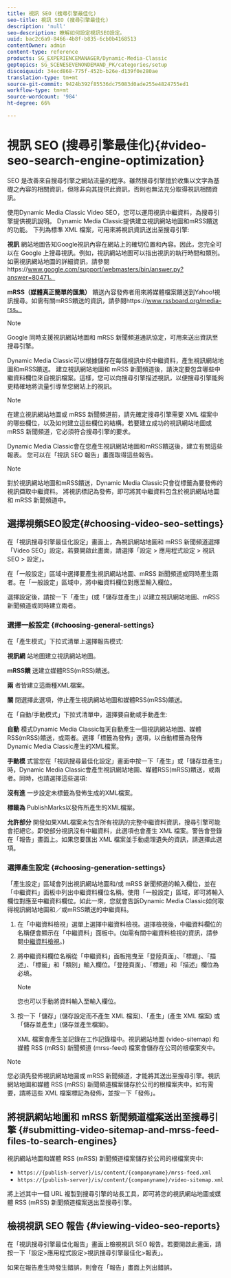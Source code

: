 ```yaml
---
title: 視訊 SEO (搜尋引擎最佳化)
seo-title: 視訊 SEO (搜尋引擎最佳化)
description: 'null'
seo-description: 瞭解如何設定視訊SEO設定。
uuid: bac2c6a9-8466-4b8f-b835-6cb0b4168513
contentOwner: admin
content-type: reference
products: SG_EXPERIENCEMANAGER/Dynamic-Media-Classic
geptopics: SG_SCENESEVENONDEMAND_PK/categories/setup
discoiquuid: 34ecd868-775f-452b-b26e-d139f0e280ae
translation-type: tm+mt
source-git-commit: 9424b392f85536dc75083d0ade255e4824755ed1
workflow-type: tm+mt
source-wordcount: '984'
ht-degree: 66%

---
```



# 視訊 SEO (搜尋引擎最佳化){#video-seo-search-engine-optimization}

SEO 是改善來自搜尋引擎之網站流量的程序。雖然搜尋引擎擅於收集以文字為基礎之內容的相關資訊，但除非向其提供此資訊，否則也無法充分取得視訊相關資訊。

使用Dynamic Media Classic Video SEO，您可以運用視訊中繼資料，為搜尋引擎提供視訊說明。 Dynamic Media Classic提供建立視訊網站地圖和mRSS饋送的功能。 下列為標準 XML 檔案，可用來將視訊資訊送出至搜尋引擎:

**視訊** 網站地圖告知Google視訊內容在網站上的確切位置和內容。因此，您完全可以在 Google 上搜尋視訊。例如，視訊網站地圖可以指出視訊的執行時間和類別。如需視訊網站地圖的詳細資訊，請參閱https://www.google.com/support/webmasters/bin/answer.py?answer=80471。

**mRSS（媒體真正簡單的匯集）** 饋送內容發佈者用來將媒體檔案饋送到Yahoo!視訊搜尋。如需有關mRSS饋送的資訊，請參閱https://www.rssboard.org/media-rss。

>[!NOTE]
>
>Google 同時支援視訊網站地圖和 mRSS 新聞頻道通訊協定，可用來送出資訊至搜尋引擎。

Dynamic Media Classic可以根據儲存在每個視訊中的中繼資料，產生視訊網站地圖和mRSS饋送。 建立視訊網站地圖和 mRSS 新聞頻道後，請決定要包含哪些中繼資料欄位來自視訊檔案。這樣，您可以向搜尋引擎描述視訊，以便搜尋引擎能夠更精確地將流量引導至您網站上的視訊。

>[!NOTE]
>
>在建立視訊網站地圖或 mRSS 新聞頻道前，請先確定搜尋引擎需要 XML 檔案中的哪些欄位，以及如何建立這些欄位的結構。若要建立成功的視訊網站地圖或 mRSS 新聞頻道，它必須符合搜尋引擎的要求。

Dynamic Media Classic會在您產生視訊網站地圖和mRSS饋送後，建立有關這些報表。 您可以在「視訊 SEO 報告」畫面取得這些報告。

>[!NOTE]
>
>對於視訊網站地圖和mRSS饋送，Dynamic Media Classic只會從標籤為要發佈的視訊擷取中繼資料。 將視訊標記為發佈，即可將其中繼資料包含於視訊網站地圖和 mRSS 新聞頻道中。

## 選擇視頻SEO設定{#choosing-video-seo-settings}

在「視訊搜尋引擎最佳化設定」畫面上，為視訊網站地圖和 mRSS 新聞頻道選擇「Video SEO」設定。若要開啟此畫面，請選擇「設定 > 應用程式設定 > 視訊 SEO > 設定」。

在「一般設定」區域中選擇要產生視訊網站地圖、mRSS 新聞頻道或同時產生兩者。在「一般設定」區域中，將中繼資料欄位對應至輸入欄位。

選擇設定後，請按一下「產生」(或「儲存並產生」) 以建立視訊網站地圖、mRSS 新聞頻道或同時建立兩者。

### 選擇一般設定 {#choosing-general-settings}

在「產生模式」下拉式清單上選擇報告模式:

**視訊網** 站地圖建立視訊網站地圖。

**mRSS饋** 送建立媒體RSS(mRSS)饋送。

**兩** 者皆建立這兩種XML檔案。

**關** 閉選擇此選項，停止產生視訊網站地圖和媒體RSS(mRSS)饋送。

在「自動/手動模式」下拉式清單中，選擇要自動或手動產生:

**自動** 模式Dynamic Media Classic每天自動產生一個視訊網站地圖、媒體RSS(mRSS)饋送，或兩者。選擇「標籤為發佈」選項，以自動標籤為發佈Dynamic Media Classic產生的XML檔案。

**手動模** 式當您在「視訊搜尋最佳化設定」畫面中按一下「產生」或「儲存並產生」時，Dynamic Media Classic會產生視訊網站地圖、媒體RSS(mRSS)饋送，或兩者。同時，也請選擇這些選項:

**沒有進** 一步設定未標籤為發佈生成的XML檔案。

**標籤為** PublishMarks以發佈所產生的XML檔案。

**允許部分** 開發如果XML檔案未包含所有視訊的完整中繼資料資訊，搜尋引擎可能會拒絕它。即使部分視訊沒有中繼資料，此選項也會產生 XML 檔案。警告會登錄在「報告」畫面上。如果您要匯出 XML 檔案並手動處理遺失的資訊，請選擇此選項。

### 選擇產生設定  {#choosing-generation-settings}

「產生設定」區域會列出視訊網站地圖和/或 mRSS 新聞頻道的輸入欄位，並在「中繼資料」面板中列出中繼資料欄位名稱。使用「一般設定」區域，即可將輸入欄位對應至中繼資料欄位。如此一來，您就會告訴Dynamic Media Classic如何取得視訊網站地圖和／或mRSS饋送的中繼資料。

1. 在「中繼資料檢視」選單上選擇中繼資料檢視。選擇檢視後，中繼資料欄位的名稱便會顯示在「中繼資料」面板中。(如需有關中繼資料檢視的資訊，請參閱[中繼資料檢視](application-setup.md#metadata_views)。)
1. 將中繼資料欄位名稱從「中繼資料」面板拖曳至「登陸頁面」、「標題」、「描述」、「標籤」和「類別」輸入欄位。「登陸頁面」、「標題」和「描述」欄位為必填。

   >[!NOTE]
   >
   >您也可以手動將資料輸入至輸入欄位。

1. 按一下「儲存」(儲存設定而不產生 XML 檔案)、「產生」(產生 XML 檔案) 或「儲存並產生」(儲存並產生檔案)。

   XML 檔案會產生並記錄在工作記錄檔中。視訊網站地圖 (video-sitemap) 和媒體 RSS (mRSS) 新聞頻道 (mrss-feed) 檔案會儲存在公司的根檔案夾中。

>[!NOTE]
>
>您必須先發佈視訊網站地圖或 mRSS 新聞頻道，才能將其送出至搜尋引擎。視訊網站地圖和媒體 RSS (mRSS) 新聞頻道檔案儲存於公司的根檔案夾中。如有需要，請將這些 XML 檔案標記為發佈，並按一下「發佈」。

## 將視訊網站地圖和 mRSS 新聞頻道檔案送出至搜尋引擎  {#submitting-video-sitemap-and-mrss-feed-files-to-search-engines}

視訊網站地圖和媒體 RSS (mRSS) 新聞頻道檔案儲存於公司的根檔案夾中:

* `https://{publish-server}/is/content/{companyname}/mrss-feed.xml`
* `https://{publish-server}/is/content/{companyname}/video-sitemap.xml`

將上述其中一個 URL 複製到搜尋引擎的站長工具，即可將您的視訊網站地圖或媒體 RSS (mRSS) 新聞頻道檔案送出至搜尋引擎。

## 檢視視訊 SEO 報告  {#viewing-video-seo-reports}

在「視訊搜尋引擎最佳化報告」畫面上檢視視訊 SEO 報告。若要開啟此畫面，請按一下「設定>應用程式設定>視訊搜尋引擎最佳化>報表」。

如果在報告產生時發生錯誤，則會在「報告」畫面上列出錯誤。
